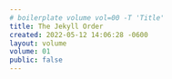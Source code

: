 ```yaml
---
# boilerplate volume vol=00 -T 'Title'
title: The Jekyll Order
created: 2022-05-12 14:06:28 -0600
layout: volume
volume: 01
public: false
---
```






